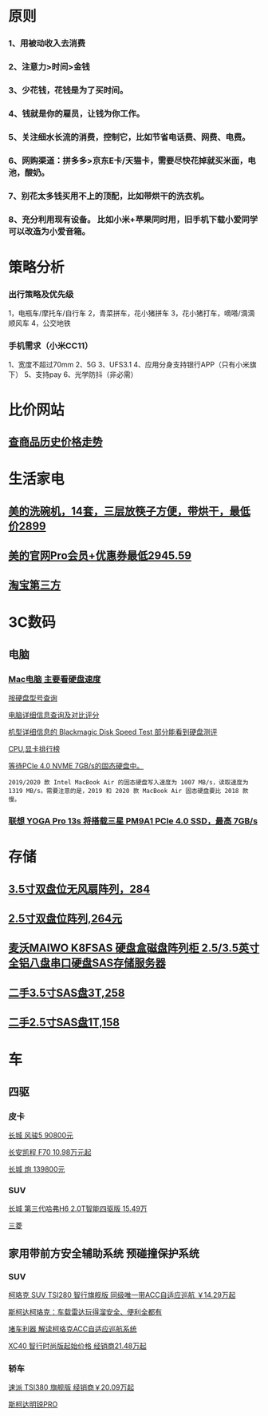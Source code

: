 # 原则
### 1、用被动收入去消费
### 2、注意力>时间>金钱
### 3、少花钱，花钱是为了买时间。
### 4、钱就是你的雇员，让钱为你工作。
### 5、关注细水长流的消费，控制它，比如节省电话费、网费、电费。
### 6、网购渠道：拼多多>京东E卡/天猫卡，需要尽快花掉就买米面，电池，酸奶。
### 7、别花太多钱买用不上的顶配，比如带烘干的洗衣机。
### 8、充分利用现有设备。 比如小米+苹果同时用，旧手机下载小爱同学可以改造为小爱音箱。

# 策略分析
### 出行策略及优先级
1，电瓶车/摩托车/自行车
2，青菜拼车，花小猪拼车
3，花小猪打车，嘀嗒/滴滴顺风车
4，公交地铁

### 手机需求（小米CC11）
1、宽度不超过70mm
2、5G
3、UFS3.1
4、应用分身支持银行APP（只有小米旗下）
5、支持pay
6、光学防抖（非必需）


# 比价网站

## [查商品历史价格走势](http://tool.manmanbuy.com/HistoryLowest.aspx)


# 生活家电

## [美的洗碗机，14套，三层放筷子方便，带烘干，最低价2899](https://item.jd.com/7618259.html#crumb-wrap)

## [美的官网Pro会员+优惠券最低2945.59](https://www.midea.cn/detail/index?id=266574&itemid=1000000000100511266574&mtag=30032.2.3)

## [淘宝第三方](https://item.taobao.com/item.htm?spm=a230r.1.14.7.1f9e7784yU9On9&id=631284165131&ns=1&abbucket=14#detail)

# 3C数码

## 电脑

### [Mac电脑  主要看硬盘速度](https://www.cnbeta.com/articles/tech/1054395.htm?utm_source=taboola)

[按硬盘型号查询](https://ssd.userbenchmark.com/SpeedTest/25611/APPLE-SSD-SM0512G)

[电脑详细信息查询及对比评分](https://www.notebookcheck.net/Reviews.55.0.html)

[机型详细信息的 Blackmagic Disk Speed Test 部分能看到硬盘测评](https://www.notebookcheck.net/Apple-MacBook-Air-2020-M1-Entry-Review-Apple-M1-CPU-humbles-Intel-and-AMD.508057.0.html)

[CPU,显卡排行榜](https://browser.geekbench.com/processor-benchmarks)

[等待PCIe 4.0  NVME 7GB/s的固态硬盘中。](https://baijiahao.baidu.com/s?id=1676609853512097996&wfr=spider&for=pc)

    2019/2020 款 Intel MacBook Air 的固态硬盘写入速度为 1007 MB/s，读取速度为 1319 MB/s。需要注意的是，2019 和 2020 款 MacBook Air 固态硬盘要比 2018 款慢。

### [联想 YOGA Pro 13s 将搭载三星 PM9A1 PCIe 4.0 SSD，最高 7GB/s](https://www.ithome.com/0/514/623.htm)

# 存储

## [3.5寸双盘位无风扇阵列，284](https://item.jd.com/49415507167.html)

## [2.5寸双盘位阵列,264元](https://item.jd.com/48903021143.html)

## [麦沃MAIWO K8FSAS 硬盘盒磁盘阵列柜 2.5/3.5英寸全铝八盘串口硬盘SAS存储服务器](https://item.jd.com/10396932253.html)

## [二手3.5寸SAS盘3T,258](https://item.taobao.com/item.htm?spm=a1z09.2.0.0.12792e8dC0O94C&id=21255191315&_u=c3gcjn554a0)

## [二手2.5寸SAS盘1T,158](https://item.taobao.com/item.htm?spm=a1z09.2.0.0.12792e8dC0O94C&id=21254599769&_u=c3gcjn56d70)


# 车

## 四驱

### 皮卡

[长城 风骏5  90800元](https://pickup.gwm.com.cn/car5-o.html#page5)

[长安凯程 F70 10.98万元起](http://changankc.com/pickup/3440.html)

[长城 炮    139800元](https://pickup.gwm.com.cn/P12.html)

### SUV

[长城 第三代哈弗H6 2.0T智能四驱版 15.49万](https://www.haval.com.cn/3rd-h6/)

[三菱]()

## 家用带前方安全辅助系统  预碰撞保护系统

### SUV

[柯珞克 SUV TSI280 智行旗舰版 同级唯一带ACC自适应巡航 ￥14.29万起](https://news.bitauto.com/dcdg/20201010/1512836225.html)

[斯柯达柯珞克：车载雷达玩得溜安全、便利全都有](https://news.bitauto.com/hao/wenzhang/943156)

[堵车利器 解读柯珞克ACC自适应巡航系统](http://auto.ifeng.com/quanmeiti/20180306/1143733.shtml)

[XC40 智行时尚版起始价格 经销商21.48万起](https://www.volvocars.com/zh-cn/build/xc/xc40#%e6%97%b6%e5%b0%9a%e7%89%88|filterConventional)

### 轿车

[速派  TSI380 旗舰版    经销商￥20.09万起](https://www.saicskoda.com.cn/superb/index.html?enter_model=cars)

[斯柯达明锐PRO](https://new.qq.com/omn/20210706/20210706A05Q6T00.html)

